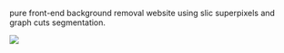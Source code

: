 pure front-end background removal website using slic superpixels and graph cuts segmentation.

![](https://github.com/javanli/js-image-segmentation/blob/master/public/toturial.gif?raw=true)
